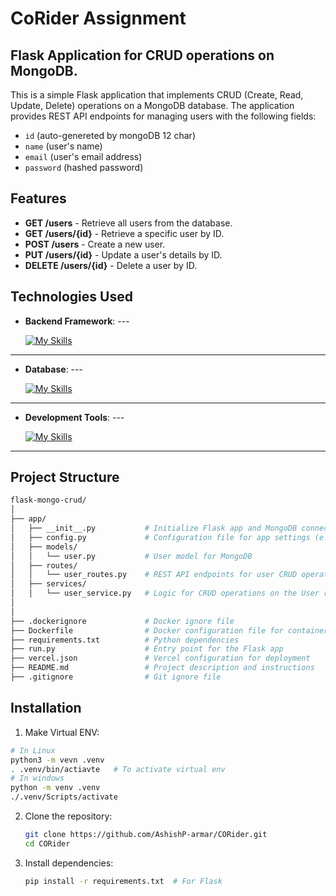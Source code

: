 # CoRider Assignment

## Flask Application for CRUD operations on MongoDB.

This is a simple Flask application that implements CRUD (Create, Read, Update, Delete) operations on a MongoDB database. The application provides REST API endpoints for managing users with the following fields:
- `id` (auto-genereted by mongoDB 12 char)
- `name` (user's name)
- `email` (user's email address)
- `password` (hashed password)
## Features

- **GET /users** - Retrieve all users from the database.
- **GET /users/{id}** - Retrieve a specific user by ID.
- **POST /users** - Create a new user.
- **PUT /users/{id}** - Update a user's details by ID.
- **DELETE /users/{id}** - Delete a user by ID.
## Technologies Used

- **Backend Framework**: ---

    [![My Skills](https://skillicons.dev/icons?i=python,flask&perline=5)](https://skillicons.dev)
---
- **Database**: ---

    [![My Skills](https://skillicons.dev/icons?i=mongodb&perline=5)](https://skillicons.dev)
---
- **Development Tools**:  ---

    [![My Skills](https://skillicons.dev/icons?i=git,github,postman&perline=5)](https://skillicons.dev)
---


## **Project Structure**
```bash
flask-mongo-crud/
│
├── app/
│   ├── __init__.py           # Initialize Flask app and MongoDB connection
│   ├── config.py             # Configuration file for app settings (e.g., MongoDB URI)
│   ├── models/
│   │   └── user.py           # User model for MongoDB
│   ├── routes/
│   │   └── user_routes.py    # REST API endpoints for user CRUD operations
│   ├── services/
│   │   └── user_service.py   # Logic for CRUD operations on the User resource
│  
│
├── .dockerignore             # Docker ignore file
├── Dockerfile                # Docker configuration file for containerization
├── requirements.txt          # Python dependencies
├── run.py                    # Entry point for the Flask app
├── vercel.json               # Vercel configuration for deployment
├── README.md                 # Project description and instructions
├── .gitignore                # Git ignore file

```

## Installation
1. Make Virtual ENV:
```bash
# In Linux
python3 -m vevn .venv
. .venv/bin/actiavte   # To activate virtual env
# In windows
python -m venv .venv
./.venv/Scripts/activate
```
2. Clone the repository:
   ```bash
   git clone https://github.com/AshishP-armar/CORider.git
   cd CORider
   ```

3. Install dependencies:
   ```bash
   pip install -r requirements.txt  # For Flask
   ```


